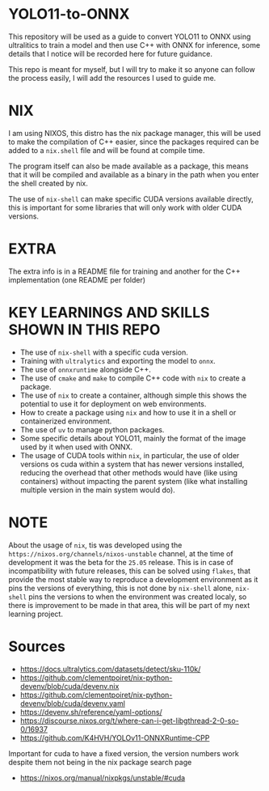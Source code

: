 # YOLO11-to-ONNX

This repository will be used as a guide to convert YOLO11 to ONNX using ultralitics to train a model and then use C++ with ONNX for inference, some details that I notice will be recorded here for future guidance.

This repo is meant for myself, but I will try to make it so anyone can follow the process easily, I will add the resources I used to guide me.

# NIX

I am using NIXOS, this distro has the nix package manager, this will be used to make the compilation of C++ easier, since the packages required can be added to a `nix.shell` file and will be found at compile time.

The program itself can also be made available as a package, this means that it will be compiled and available as a binary in the path when you enter the shell created by nix.

The use of `nix-shell` can make specific CUDA versions available directly, this is important for some libraries that will only work with older CUDA versions.

# EXTRA

The extra info is in a README file for training and another for the C++ implementation (one README per folder)

# KEY LEARNINGS AND SKILLS SHOWN IN THIS REPO

- The use of `nix-shell` with a specific cuda version.
- Training with `ultralytics` and exporting the model to `onnx`.
- The use of `onnxruntime` alongside C++.
- The use of `cmake` and `make` to compile C++ code with `nix` to create a package.
- The use of `nix` to create a container, although simple this shows the potential to use it for deployment on web environments.
- How to create a package using `nix` and how to use it in a shell or containerized environment.
- The use of `uv` to manage python packages.
- Some specific details about YOLO11, mainly the format of the image used by it when used with ONNX.
- The usage of CUDA tools within `nix`, in particular, the use of older versions os cuda within a system that has newer versions installed, reducing the overhead that other methods would have (like using containers) without impacting the parent system (like what installing multiple version in the main system would do).

# NOTE

About the usage of `nix`, tis was developed using the `https://nixos.org/channels/nixos-unstable` channel, at the time of development it was the beta for the `25.05` release. This is in case of incompatibility with future releases, this can be solved using `flakes`, that provide the most stable way to reproduce a development environment as it pins the versions of everything, this is not done by `nix-shell` alone, `nix-shell` pins the versions to when the environment was created localy, so there is improvement to be made in that area, this will be part of my next learning project.

# Sources

- https://docs.ultralytics.com/datasets/detect/sku-110k/
- https://github.com/clementpoiret/nix-python-devenv/blob/cuda/devenv.nix
- https://github.com/clementpoiret/nix-python-devenv/blob/cuda/devenv.yaml
- https://devenv.sh/reference/yaml-options/
- https://discourse.nixos.org/t/where-can-i-get-libgthread-2-0-so-0/16937
- https://github.com/K4HVH/YOLOv11-ONNXRuntime-CPP

Important for cuda to have a fixed version, the version numbers work despite them not being in the nix package search page
- https://nixos.org/manual/nixpkgs/unstable/#cuda